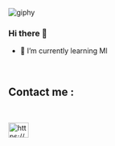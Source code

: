 ![giphy](https://user-images.githubusercontent.com/77393687/192732927-db2bcc64-4a84-4fca-a4dc-3dfa33afb3e1.gif)



### Hi there 👋


- 🌱 I’m currently learning Ml

<br/>
<h2>Contact me :</h2>
<br/> 

<a href="https://www.kaggle.com/elmangazayi"><img align="center" src="https://raw.githubusercontent.com/rahuldkjain/github-profile-readme-generator/master/src/images/icons/Social/kaggle.svg" alt="https://www.kaggle.com/elmangazayi" height="30" width="40" style="max-width: 100%;"></a>

<br/>







